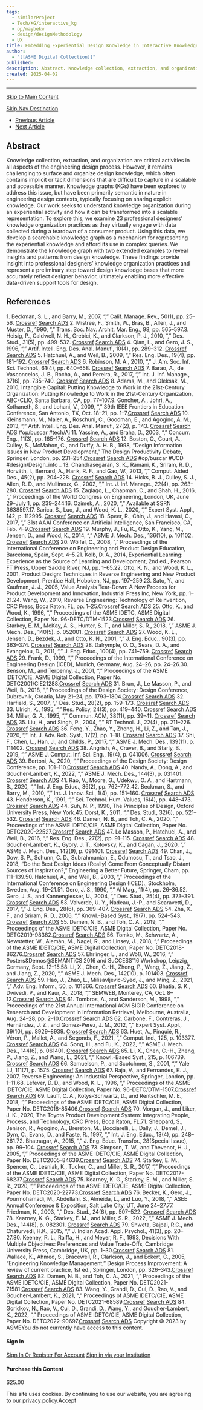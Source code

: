 ```yaml
---
tags:
  - similarProject
  - Tech/KG/interactive_kg
  - op/maybekw
  - design/designMethodology
  - UX
title: Embedding Experiential Design Knowledge in Interactive Knowledge Graphs
author:
  - "[[ASME Digital Collection]]"
published: 
description: Abstract. Knowledge collection, extraction, and organization are critical activities in all aspects of the engineering design process. However, it remains
created: 2025-04-02
---
```


---
[Skip to Main Content](https://asmedigitalcollection.asme.org/mechanicaldesign/article-abstract/145/4/041412/1156491/#skipNav)

[Skip Nav Destination](https://asmedigitalcollection.asme.org/mechanicaldesign/article-abstract/145/4/041412/1156491/#)

- [Previous Article](https://asmedigitalcollection.asme.org/mechanicaldesign/article/145/4/041411/1156493/Generative-Design-Reframing-the-Role-of-the)
- [Next Article](https://asmedigitalcollection.asme.org/mechanicaldesign/article/145/4/041413/1156553/Prototyping-Strategies-to-Engage-Stakeholders)

## Abstract

Knowledge collection, extraction, and organization are critical activities in all aspects of the engineering design process. However, it remains challenging to surface and organize design knowledge, which often contains implicit or tacit dimensions that are difficult to capture in a scalable and accessible manner. Knowledge graphs (KGs) have been explored to address this issue, but have been primarily semantic in nature in engineering design contexts, typically focusing on sharing explicit knowledge. Our work seeks to understand knowledge organization during an experiential activity and how it can be transformed into a scalable representation. To explore this, we examine 23 professional designers’ knowledge organization practices as they virtually engage with data collected during a teardown of a consumer product. Using this data, we develop a searchable knowledge graph as a mechanism for representing the experiential knowledge and afford its use in complex queries. We demonstrate the knowledge graph with two extended examples to reveal insights and patterns from design knowledge. These findings provide insight into professional designers’ knowledge organization practices and represent a preliminary step toward design knowledge bases that more accurately reflect designer behavior, ultimately enabling more effective data-driven support tools for design.

## References

1\. Beckman, S. L., and Barry, M., 2007, “,” Calif. Manage. Rev., 50(1), pp. 25–56. [Crossref](http://dx.doi.org/10.2307/41166415) [Search ADS](http://adsabs.harvard.edu/cgi-bin/basic_connect?qsearch=10.2307%2F41166415) 2\. Mistree, F., Smith, W., Bras, B., Allen, J., and Muster, D., 1990, “,” Trans. Soc. Nav. Archit. Mar. Eng., 98, pp. 565–597.3\. Heisig, P., Caldwell, N. H., Grebici, K., and Clarkson, P. J., 2010, “,” Des. Stud., 31(5), pp. 499–532. [Crossref](http://dx.doi.org/10.1016/j.destud.2010.05.001) [Search ADS](http://adsabs.harvard.edu/cgi-bin/basic_connect?qsearch=10.1016%2Fj.destud.2010.05.001) 4\. Qian, L., and Gero, J. S., 1996, “,” Artif. Intell. Eng. Des. Anal. Manuf., 10(4), pp. 289–312. [Crossref](http://dx.doi.org/10.1017/S0890060400001633) [Search ADS](http://adsabs.harvard.edu/cgi-bin/basic_connect?qsearch=10.1017%2FS0890060400001633) 5\. Hatchuel, A., and Weil, B., 2009, “,” Res. Eng. Des., 19(4), pp. 181–192. [Crossref](http://dx.doi.org/10.1007/s00163-008-0043-4) [Search ADS](http://adsabs.harvard.edu/cgi-bin/basic_connect?qsearch=10.1007%2Fs00163-008-0043-4) 6\. Robinson, M. A., 2010, “,” J. Am. Soc. Inf. Sci. Technol., 61(4), pp. 640–658. [Crossref](http://dx.doi.org/10.1002/asi.21290) [Search ADS](http://adsabs.harvard.edu/cgi-bin/basic_connect?qsearch=10.1002%2Fasi.21290) 7\. Barao, A., de Vasconcelos, J. B., Rocha, A., and Pereira, R., 2017, “,” Int. J. Inf. Manage., 37(6), pp. 735–740. [Crossref](http://dx.doi.org/10.1016/j.ijinfomgt.2017.07.013) [Search ADS](http://adsabs.harvard.edu/cgi-bin/basic_connect?qsearch=10.1016%2Fj.ijinfomgt.2017.07.013) 8\. Adams, M., and Oleksak, M., 2010, Intangible Capital: Putting Knowledge to Work in the 21st-Century Organization: Putting Knowledge to Work in the 21st-Century Organization, ABC-CLIO, Santa Barbara, CA, pp. 77–107.9\. Goncher, A., Johri, A., Kothaneth, S., and Lohani, V., 2009, “,” 39th IEEE Frontiers in Education Conference, San Antonio, TX, Oct. 18–21, pp. 1–7.[Crossref](http://dx.doi.org/10.1109/FIE.2009.5350620) [Search ADS](http://adsabs.harvard.edu/cgi-bin/basic_connect?qsearch=10.1109%2FFIE.2009.5350620) 10\. Kleinsmann, M., Maier, A., Roschuni, C., Goodman, E., and Agogino, A. M., 2013, “,” Artif. Intell. Eng. Des. Anal. Manuf., 27(2), p. 143. [Crossref](http://dx.doi.org/10.1017/S0890060413000048) [Search ADS](http://adsabs.harvard.edu/cgi-bin/basic_connect?qsearch=10.1017%2FS0890060413000048) #op/buscar #tech/Ai  11\. Yassine, A., and Braha, D., 2003, “,” Concurr. Eng., 11(3), pp. 165–176. [Crossref](http://dx.doi.org/10.1177/106329303034503) [Search ADS](http://adsabs.harvard.edu/cgi-bin/basic_connect?qsearch=10.1177%2F106329303034503) 12\. Boston, O., Court, A., Culley, S., McMahon, C., and Duffy, A. H. B., 1998, “Design Information Issues in New Product Development,” The Design Productivity Debate, Springer, London, pp. 231–254.[Crossref](http://dx.doi.org/10.1007/978-1-4471-1538-0) [Search ADS](http://adsabs.harvard.edu/cgi-bin/basic_connect?qsearch=10.1007%2F978-1-4471-1538-0) #op/buscar #UCD #design/Design_info _ 13\. Chandrasegaran, S. K., Ramani, K., Sriram, R. D., Horváth, I., Bernard, A., Harik, R. F., and Gao, W., 2013, “,” Comput. Aided Des., 45(2), pp. 204–228. [Crossref](http://dx.doi.org/10.1016/j.cad.2012.08.006) [Search ADS](http://adsabs.harvard.edu/cgi-bin/basic_connect?qsearch=10.1016%2Fj.cad.2012.08.006) 14\. Hicks, B. J., Culley, S. J., Allen, R. D., and Mullineux, G., 2002, “,” Int. J. Inf. Manage., 22(4), pp. 263–280. [Crossref](http://dx.doi.org/10.1016/S0268-4012\(02\)00012-9) [Search ADS](http://adsabs.harvard.edu/cgi-bin/basic_connect?qsearch=10.1016%2FS0268-4012\(02\)00012-9) 15\. Zaglago, L., Chapman, C., and Shah, H., 2016, “,” Proceedings of the World Congress on Engineering, London, UK, June 29–July 1, pp. 239–244.16\. Ozimek, A., 2020, “,” Available at SSRN 3638597.17\. Sarica, S., Luo, J., and Wood, K. L., 2020, “,” Expert Syst. Appl., 142, p. 112995. [Crossref](http://dx.doi.org/10.1016/j.eswa.2019.112995) [Search ADS](http://adsabs.harvard.edu/cgi-bin/basic_connect?qsearch=10.1016%2Fj.eswa.2019.112995) 18\. Speer, R., Chin, J., and Havasi, C., 2017, “,” 31st AAAI Conference on Artificial Intelligence, San Francisco, CA, Feb. 4–9.[Crossref](http://dx.doi.org/10.1609/aaai.v31i1.11164) [Search ADS](http://adsabs.harvard.edu/cgi-bin/basic_connect?qsearch=10.1609%2Faaai.v31i1.11164) 19\. Murphy, J., Fu, K., Otto, K., Yang, M., Jensen, D., and Wood, K., 2014, “,” ASME J. Mech. Des., 136(10), p. 101102. [Crossref](http://dx.doi.org/10.1115/1.4028093) [Search ADS](http://adsabs.harvard.edu/cgi-bin/basic_connect?qsearch=10.1115%2F1.4028093) 20\. Wölfel, C., 2008, “,” Proceedings of the International Conference on Engineering and Product Design Education, Barcelona, Spain, Sept. 4–5.21\. Kolb, D. A., 2014, Experiential Learning: Experience as the Source of Learning and Development, 2nd ed., Pearson FT Press, Upper Saddle River, NJ, pp. 1–65.22\. Otto, K. N., and Wood, K. L., 2001, Product Design: Techniques in Reverse Engineering and New Product Development, Prentice Hall, Hoboken, NJ, pp. 197–259.23\. Sato, Y., and Kaufman, J. J., 2005, Value Analysis Tear-Down: A New Process for Product Development and Innovation, Industrial Press Inc, New York, pp. 1–21.24\. Wang, W., 2010, Reverse Engineering: Technology of Reinvention, CRC Press, Boca Raton, FL, pp. 1–25.[Crossref](http://dx.doi.org/10.1201/EBK1439806302) [Search ADS](http://adsabs.harvard.edu/cgi-bin/basic_connect?qsearch=10.1201%2FEBK1439806302) 25\. Otto, K., and Wood, K., 1996, “,” Proceedings of the ASME IDETC, ASME Digital Collection, Paper No. 96-DETC/DTM-1523.[Crossref](http://dx.doi.org/10.1115/96-DETC/DTM-1523) [Search ADS](http://adsabs.harvard.edu/cgi-bin/basic_connect?qsearch=10.1115%2F96-DETC%2FDTM-1523) 26\. Starkey, E. M., McKay, A. S., Hunter, S. T., and Miller, S. R., 2018, “,” ASME J. Mech. Des., 140(5). p. 052001. [Crossref](http://dx.doi.org/10.1115/1.4039384) [Search ADS](http://adsabs.harvard.edu/cgi-bin/basic_connect?qsearch=10.1115%2F1.4039384) 27\. Wood, K. L., Jensen, D., Bezdek, J., and Otto, K. N., 2001, “,” J. Eng. Educ., 90(3), pp. 363–374. [Crossref](http://dx.doi.org/10.1002/jee.2001.90.issue-3) [Search ADS](http://adsabs.harvard.edu/cgi-bin/basic_connect?qsearch=10.1002%2Fjee.2001.90.issue-3) 28\. Dalrymple, O. O., Sears, D. A., and Evangelou, D., 2011, “,” J. Eng. Educ., 100(4), pp. 741–759. [Crossref](http://dx.doi.org/10.1002/jee.2011.100.issue-4) [Search ADS](http://adsabs.harvard.edu/cgi-bin/basic_connect?qsearch=10.1002%2Fjee.2011.100.issue-4) 29\. Frank, D., 1999, “,” Proceedings of the International Conference on Engineering Design (ICED), Munich, Germany, Aug. 24–26, pp. 24–26.30\. Benson, M., and Terpenny, J., 2001, “,” Proceedings of the ASME IDETC/CIE, ASME Digital Collection, Paper No. DETC2001/CIE21288.[Crossref](http://dx.doi.org/10.1115/DETC2001/CIE-21288) [Search ADS](http://adsabs.harvard.edu/cgi-bin/basic_connect?qsearch=10.1115%2FDETC2001%2FCIE-21288) 31\. Brun, J., Le Masson, P., and Weil, B., 2018, “,” Proceedings of the Design Society: Design Conference, Dubrovnik, Croatia, May 21–24, pp. 1793–1804.[Crossref](http://dx.doi.org/10.21278/idc) [Search ADS](http://adsabs.harvard.edu/cgi-bin/basic_connect?qsearch=10.21278%2Fidc) 32\. Harfield, S., 2007, “,” Des. Stud., 28(2), pp. 159–173. [Crossref](http://dx.doi.org/10.1016/j.destud.2006.11.005) [Search ADS](http://adsabs.harvard.edu/cgi-bin/basic_connect?qsearch=10.1016%2Fj.destud.2006.11.005) 33\. Ulrich, K., 1995, “,” Res. Policy, 24(3), pp. 419–440. [Crossref](http://dx.doi.org/10.1016/0048-7333\(94\)00775-3) [Search ADS](http://adsabs.harvard.edu/cgi-bin/basic_connect?qsearch=10.1016%2F0048-7333\(94\)00775-3) 34\. Miller, G. A., 1995, “,” Commun. ACM, 38(11), pp. 39–41. [Crossref](http://dx.doi.org/10.1145/219717.219748) [Search ADS](http://adsabs.harvard.edu/cgi-bin/basic_connect?qsearch=10.1145%2F219717.219748) 35\. Liu, H., and Singh, P., 2004, “,” BT Technol. J., 22(4), pp. 211–226. [Crossref](http://dx.doi.org/10.1023/B:BTTJ.0000047600.45421.6d) [Search ADS](http://adsabs.harvard.edu/cgi-bin/basic_connect?qsearch=10.1023%2FB:BTTJ.0000047600.45421.6d) 36\. Feng, Y., Zhao, Y., Zheng, H., Li, Z., and Tan, J., 2020, “,” Int. J. Adv. Rob. Syst., 17(2), pp. 1–18. [Crossref](http://dx.doi.org/10.1177/1729881420911257) [Search ADS](http://adsabs.harvard.edu/cgi-bin/basic_connect?qsearch=10.1177%2F1729881420911257) 37\. Shi, F., Chen, L., Han, J., and Childs, P., 2017, “,” ASME J. Mech. Des., 139(11), p. 111402. [Crossref](http://dx.doi.org/10.1115/1.4037649) [Search ADS](http://adsabs.harvard.edu/cgi-bin/basic_connect?qsearch=10.1115%2F1.4037649) 38\. Angrish, A., Craver, B., and Starly, B., 2019, “,” ASME J. Comput. Inf. Sci. Eng., 19(4), p. 041006. [Crossref](http://dx.doi.org/10.1115/1.4043211) [Search ADS](http://adsabs.harvard.edu/cgi-bin/basic_connect?qsearch=10.1115%2F1.4043211) 39\. Bertoni, A., 2020, “,” Proceedings of the Design Society: Design Conference, pp. 101–110.[Crossref](http://dx.doi.org/10.1017/dsd.2020.4) [Search ADS](http://adsabs.harvard.edu/cgi-bin/basic_connect?qsearch=10.1017%2Fdsd.2020.4) 40\. Nandy, A., Dong, A., and Goucher-Lambert, K., 2022, “,” ASME J. Mech. Des., 144(3), p. 031401. [Crossref](http://dx.doi.org/10.1115/1.4052302) [Search ADS](http://adsabs.harvard.edu/cgi-bin/basic_connect?qsearch=10.1115%2F1.4052302) 41\. Rao, V., Moore, G., Udekwu, O. A., and Hartmann, B., 2020, “,” Int. J. Eng. Educ., 36(2), pp. 762–772.42\. Beckman, S., and Barry, M., 2010, “,” Int. J. Innov. Sci., 1(4), pp. 151–160. [Crossref](http://dx.doi.org/10.1260/1757-2223.1.4.151) [Search ADS](http://adsabs.harvard.edu/cgi-bin/basic_connect?qsearch=10.1260%2F1757-2223.1.4.151) 43\. Henderson, K., 1991, “,” Sci. Technol. Hum. Values, 16(4), pp. 448–473. [Crossref](http://dx.doi.org/10.1177/016224399101600402) [Search ADS](http://adsabs.harvard.edu/cgi-bin/basic_connect?qsearch=10.1177%2F016224399101600402) 44\. Suh, N. P., 1990, The Principles of Design, Oxford University Press, New York.45\. Dorst, K., 2011, “,” Des. Stud., 32(6), pp. 521–532. [Crossref](http://dx.doi.org/10.1016/j.destud.2011.07.006) [Search ADS](http://adsabs.harvard.edu/cgi-bin/basic_connect?qsearch=10.1016%2Fj.destud.2011.07.006) 46\. Damen, N. B., and Toh, C. A., 2020, “,” Proceedings of the ASME IDETC/CIE, ASME Digital Collection, Paper No. DETC2020-22527.[Crossref](http://dx.doi.org/10.1115/DETC2020-22527) [Search ADS](http://adsabs.harvard.edu/cgi-bin/basic_connect?qsearch=10.1115%2FDETC2020-22527) 47\. Le Masson, P., Hatchuel, A., and Weil, B., 2016, “,” Res. Eng. Des., 27(2), pp. 91–115. [Crossref](http://dx.doi.org/10.1007/s00163-015-0206-z) [Search ADS](http://adsabs.harvard.edu/cgi-bin/basic_connect?qsearch=10.1007%2Fs00163-015-0206-z) 48\. Goucher-Lambert, K., Gyory, J. T., Kotovsky, K., and Cagan, J., 2020, “,” ASME J. Mech. Des., 142(9), p. 091401. [Crossref](http://dx.doi.org/10.1115/1.4046077) [Search ADS](http://adsabs.harvard.edu/cgi-bin/basic_connect?qsearch=10.1115%2F1.4046077) 49\. Chan, J., Dow, S. P., Schunn, C. D., Subrahmanian, E., Odumosu, T., and Tsao, J., 2018, “Do the Best Design Ideas (Really) Come From Conceptually Distant Sources of Inspiration?,” Engineering a Better Future, Springer, Cham, pp. 111–139.50\. Hatchuel, A., and Weil, B., 2003, “,” Proceedings of the International Conference on Engineering Design (ICED)., Stockholm, Sweden, Aug. 19–21.51\. Gero, J. S., 1990, “,” AI Mag., 11(4), pp. 26–36.52\. Gero, J. S., and Kannengiesser, U., 2004, “,” Des. Stud., 25(4), pp. 373–391. [Crossref](http://dx.doi.org/10.1016/j.destud.2003.10.010) [Search ADS](http://adsabs.harvard.edu/cgi-bin/basic_connect?qsearch=10.1016%2Fj.destud.2003.10.010) 53\. Valverde, U. Y., Nadeau, J.-P., and Scaravetti, D., 2017, “,” J. Eng. Des., 28(6), pp. 369–407. [Crossref](http://dx.doi.org/10.1080/09544828.2017.1316361) [Search ADS](http://adsabs.harvard.edu/cgi-bin/basic_connect?qsearch=10.1080%2F09544828.2017.1316361) 54\. Zha, X. F., and Sriram, R. D., 2006, “,” Knowl.-Based Syst., 19(7), pp. 524–543. [Crossref](http://dx.doi.org/10.1016/j.knosys.2006.04.004) [Search ADS](http://adsabs.harvard.edu/cgi-bin/basic_connect?qsearch=10.1016%2Fj.knosys.2006.04.004) 55\. Damen, N. B., and Toh, C. A., 2019, “,” Proceedings of the ASME IDETC/CIE, ASME Digital Collection, Paper No. DETC2019-98362.[Crossref](http://dx.doi.org/10.1115/DETC2019-98362) [Search ADS](http://adsabs.harvard.edu/cgi-bin/basic_connect?qsearch=10.1115%2FDETC2019-98362) 56\. Tomko, M., Schwartz, A., Newstetter, W., Alemán, M., Nagel, R., and Linsey, J., 2018, “,” Proceedings of the ASME IDETC/CIE, ASME Digital Collection, Paper No. DETC2018-86276.[Crossref](http://dx.doi.org/10.1115/DETC2018-86276) [Search ADS](http://adsabs.harvard.edu/cgi-bin/basic_connect?qsearch=10.1115%2FDETC2018-86276) 57\. Ehrlinger, L., and Wöß, W., 2016, “,” Posters&Demos@SEMANTiCS 2016 and SuCCESS'16 Workshop, Leipzig, Germany, Sept. 12–15.58\. Li, X., Chen, C.-H., Zheng, P., Wang, Z., Jiang, Z., and Jiang, Z., 2020, “,” ASME J. Mech. Des., 142(10), p. 101403. [Crossref](http://dx.doi.org/10.1115/1.4046807) [Search ADS](http://adsabs.harvard.edu/cgi-bin/basic_connect?qsearch=10.1115%2F1.4046807) 59\. Hao, J., Zhao, L., Milisavljevic-Syed, J., and Ming, Z., 2021, “,” Adv. Eng. Inform., 50, p. 101366. [Crossref](http://dx.doi.org/10.1016/j.aei.2021.101366) [Search ADS](http://adsabs.harvard.edu/cgi-bin/basic_connect?qsearch=10.1016%2Fj.aei.2021.101366) 60\. Bhatia, S. K., Dwivedi, P., and Kaur, A., 2018, “,” SEMWEB, Monterey, CA, Oct. 8–12.[Crossref](http://dx.doi.org/10.1007/978-3-030-00671-6) [Search ADS](http://adsabs.harvard.edu/cgi-bin/basic_connect?qsearch=10.1007%2F978-3-030-00671-6) 61\. Tombros, A., and Sanderson, M., 1998, “,” Proceedings of the 21st Annual International ACM SIGIR Conference on Research and Development in Information Retrieval, Melbourne, Australia, Aug. 24–28, pp. 2–10.[Crossref](http://dx.doi.org/10.1145/290941) [Search ADS](http://adsabs.harvard.edu/cgi-bin/basic_connect?qsearch=10.1145%2F290941) 62\. Carbone, F., Contreras, J., Hernández, J. Z., and Gomez-Perez, J. M., 2012, “,” Expert Syst. Appl., 39(10), pp. 8929–8939. [Crossref](http://dx.doi.org/10.1016/j.eswa.2012.02.015) [Search ADS](http://adsabs.harvard.edu/cgi-bin/basic_connect?qsearch=10.1016%2Fj.eswa.2012.02.015) 63\. Huet, A., Pinquié, R., Véron, P., Mallet, A., and Segonds, F., 2021, “,” Comput. Ind., 125, p. 103377. [Crossref](http://dx.doi.org/10.1016/j.compind.2020.103377) [Search ADS](http://adsabs.harvard.edu/cgi-bin/basic_connect?qsearch=10.1016%2Fj.compind.2020.103377) 64\. Song, H., and Fu, K., 2022, “,” ASME J. Mech. Des., 144(6), p. 061401. [Crossref](http://dx.doi.org/10.1115/1.4053683) [Search ADS](http://adsabs.harvard.edu/cgi-bin/basic_connect?qsearch=10.1115%2F1.4053683) 65\. Li, X., Chen, C.-H., Zheng, P., Jiang, Z., and Wang, L., 2021, “,” Knowl.-Based Syst., 215, p. 106739. [Crossref](http://dx.doi.org/10.1016/j.knosys.2021.106739) [Search ADS](http://adsabs.harvard.edu/cgi-bin/basic_connect?qsearch=10.1016%2Fj.knosys.2021.106739) 66\. Samuelson, P., and Scotchmer, S., 2001, “,” Yale LJ, 111(7), p. 1575. [Crossref](http://dx.doi.org/10.2307/797533) [Search ADS](http://adsabs.harvard.edu/cgi-bin/basic_connect?qsearch=10.2307%2F797533) 67\. Raja, V., and Fernandes, K. J., 2007, Reverse Engineering: An Industrial Perspective, Springer, London, pp. 1–11.68\. Lefever, D. D., and Wood, K. L., 1996, “,” Proceedings of the ASME IDETC/CIE, ASME Digital Collection, Paper No. 96-DETC/DTM-1507.[Crossref](http://dx.doi.org/10.1115/96-DETC/DTM-1507) [Search ADS](http://adsabs.harvard.edu/cgi-bin/basic_connect?qsearch=10.1115%2F96-DETC%2FDTM-1507) 69\. Lauff, C. A., Kotys-Schwartz, D., and Rentschler, M. E., 2018, “,” Proceedings of the ASME IDETC/CIE, ASME Digital Collection, Paper No. DETC2018-85406.[Crossref](http://dx.doi.org/10.1115/DETC2018-85406) [Search ADS](http://adsabs.harvard.edu/cgi-bin/basic_connect?qsearch=10.1115%2FDETC2018-85406) 70\. Morgan, J., and Liker, J. K., 2020, The Toyota Product Development System: Integrating People, Process, and Technology, CRC Press, Boca Raton, FL.71\. Sheppard, S., Jenison, R., Agogino, A., Brereton, M., Bocciarelli, L., Dally, J., Demel, J., Dym, C., Evans, D., and Faste, R., 1997, “,” Int. J. Eng. Educ., 13(4), pp. 248–261.72\. Bhatnagar, A., 2015, “,” J. Eng. Educ. Transfor., 28(Special Issue), pp. 99–104. [Crossref](http://dx.doi.org/10.16920/ijerit/2015/v0i0/59460) [Search ADS](http://adsabs.harvard.edu/cgi-bin/basic_connect?qsearch=10.16920%2Fijerit%2F2015%2Fv0i0%2F59460) 73\. Simpson, T. W., and Thevenot, H. J., 2005, “,” Proceedings of the ASME IDETC/CIE, ASME Digital Collection, Paper No. DETC2005-84639.[Crossref](http://dx.doi.org/10.1115/DETC2005-84639) [Search ADS](http://adsabs.harvard.edu/cgi-bin/basic_connect?qsearch=10.1115%2FDETC2005-84639) 74\. Starkey, E. M., Spencer, C., Lesniak, K., Tucker, C., and Miller, S. R., 2017, “,” Proceedings of the ASME IDETC/CIE, ASME Digital Collection, Paper No. DETC2017-68237.[Crossref](http://dx.doi.org/10.1115/DETC2017-68237) [Search ADS](http://adsabs.harvard.edu/cgi-bin/basic_connect?qsearch=10.1115%2FDETC2017-68237) 75\. Kearney, K. G., Starkey, E. M., and Miller, S. R., 2020, “,” Proceedings of the ASME IDETC/CIE, ASME Digital Collection, Paper No. DETC2020-22773.[Crossref](http://dx.doi.org/10.1115/DETC2020-22773) [Search ADS](http://adsabs.harvard.edu/cgi-bin/basic_connect?qsearch=10.1115%2FDETC2020-22773) 76\. Becker, K., Gero, J., Pourmohamadi, M., Abdellahi, S., Almeida, L., and Luo, Y., 2018, “,” ASEE Annual Conference & Exposition, Salt Lake City, UT, June 24–27.77\. Friedman, K., 2003, “,” Des. Stud., 24(6), pp. 507–522. [Crossref](http://dx.doi.org/10.1016/S0142-694X\(03\)00039-5) [Search ADS](http://adsabs.harvard.edu/cgi-bin/basic_connect?qsearch=10.1016%2FS0142-694X\(03\)00039-5) 78\. Kearney, K. G., Starkey, E. M., and Miller, S. R., 2022, “,” ASME J. Mech. Des., 144(8), p. 082301. [Crossref](http://dx.doi.org/10.1115/1.4054159) [Search ADS](http://adsabs.harvard.edu/cgi-bin/basic_connect?qsearch=10.1115%2F1.4054159) 79\. Shweta, Bajpai, R.C., and Chaturvedi, H.K., 2015, “,” J. Indian Acad. Appl. Psychol., 41(3), pp. 20–27.80\. Keeney, R. L., Raiffa, H., and Meyer, R. F., 1993, Decisions With Multiple Objectives: Preferences and Value Trade-Offs, Cambridge University Press, Cambridge, UK, pp. 1–30.[Crossref](http://dx.doi.org/10.1017/CBO9781139174084) [Search ADS](http://adsabs.harvard.edu/cgi-bin/basic_connect?qsearch=10.1017%2FCBO9781139174084) 81\. Wallace, K., Ahmed, S., Bracewell, R., Clarkson, J., and Eckert, C., 2005, “Engineering Knowledge Management,” Design Process Improvement: A review of current practice, 1st ed., Springer, London, pp. 326–343.[Crossref](http://dx.doi.org/10.1007/978-1-84628-061-0) [Search ADS](http://adsabs.harvard.edu/cgi-bin/basic_connect?qsearch=10.1007%2F978-1-84628-061-0) 82\. Damen, N. B., and Toh, C. A., 2021, “,” Proceedings of the ASME IDETC/CIE, ASME Digital Collection, Paper No. DETC2021-71581.[Crossref](http://dx.doi.org/10.1115/DETC2021-71581) [Search ADS](http://adsabs.harvard.edu/cgi-bin/basic_connect?qsearch=10.1115%2FDETC2021-71581) 83\. Wang, Y., Grandi, D., Cui, D., Rao, V., and Goucher-Lambert, K., 2021, “,” Proceedings of ASME IDETC/CIE, ASME Digital Collection, Paper No. DETC2021-68589.[Crossref](http://dx.doi.org/10.1115/DETC2021-68589) [Search ADS](http://adsabs.harvard.edu/cgi-bin/basic_connect?qsearch=10.1115%2FDETC2021-68589) 84\. Goridkov, N., Rao, V., Cui, D., Grandi, D., Wang, Y., and Goucher-Lambert, K., 2022, “,” Proceedings of ASME IDETC/CIE, ASME Digital Collection, Paper No. DETC2022-90697.[Crossref](http://dx.doi.org/10.1115/DETC2022-90697) [Search ADS](http://adsabs.harvard.edu/cgi-bin/basic_connect?qsearch=10.1115%2FDETC2022-90697) Copyright © 2023 by ASMEYou do not currently have access to this content.

#### Sign In

[Sign In Or Register For Account](https://asmedigitalcollection.asme.org/ExternalLoginRequest.ashx?elpId=4) [Sign in via your Institution](https://asmedigitalcollection.asme.org/institutional-login?returnUrl=https%3a%2f%2fasmedigitalcollection.asme.org%2fmechanicaldesign%2farticle-abstract%2f145%2f4%2f041412%2f1156491%2fEmbedding-Experiential-Design-Knowledge-in)

#### Purchase this Content

$25.00

This site uses cookies. By continuing to use our website, you are agreeing to [our privacy policy.](https://www.asme.org/about-asme/privacy-and-security-statement)[Accept](https://asmedigitalcollection.asme.org/mechanicaldesign/article-abstract/145/4/041412/1156491/)